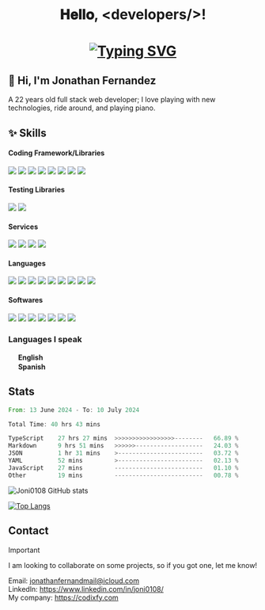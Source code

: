 <h1 align="center">𝐇𝐞𝐥𝐥𝐨, &lt;developers/&gt;!<h1>
<p align="center">
<a href="https://git.io/typing-svg"><img src="https://readme-typing-svg.demolab.com?font=Fira+Code&pause=1000&color=BB1FF7&center=true&random=false&width=435&lines=Full+Stack+Web+Developer;Windows+Application+Developer" alt="Typing SVG" /></a>
</p>

<h2>👋 Hi, I'm Jonathan Fernandez</h2>

<p>
A 22 years old full stack web developer; I love playing with new technologies, ride around, and playing piano. <br/>
</p>

## ✨ Skills

#### Coding Framework/Libraries
<div>
<image src="https://skillicons.dev/icons?i=nextjs" />
<image src="https://skillicons.dev/icons?i=astro" />
<image src="https://skillicons.dev/icons?i=react" />
<image src="https://skillicons.dev/icons?i=tailwind" />
<image src="https://skillicons.dev/icons?i=nodejs" />
<image src="https://skillicons.dev/icons?i=flutter" />
<image src="https://skillicons.dev/icons?i=net" />
<image src="https://skillicons.dev/icons?i=expressjs" />
</div>

#### Testing Libraries
<div>
<image src="https://skillicons.dev/icons?i=vitest" />
  <image src="https://skillicons.dev/icons?i=jest" />
</div>

#### Services
<div>
<image src="https://skillicons.dev/icons?i=firebase" />
<image src="https://skillicons.dev/icons?i=mongodb" />
<image src="https://skillicons.dev/icons?i=cloudflare" />
<image src="https://skillicons.dev/icons?i=vercel" />
</div>

#### Languages
<div>
<image src="https://skillicons.dev/icons?i=html" />
<image src="https://skillicons.dev/icons?i=css" />
<image src="https://skillicons.dev/icons?i=js" />
<image src="https://skillicons.dev/icons?i=ts" />
<image src="https://skillicons.dev/icons?i=dart" />
<image src="https://skillicons.dev/icons?i=cs" />
<image src="https://skillicons.dev/icons?i=python" />
<image src="https://skillicons.dev/icons?i=cpp" />
<image src="https://skillicons.dev/icons?i=mysql" />
</div>

#### Softwares
<div>
<image src="https://skillicons.dev/icons?i=figma" />
<image src="https://skillicons.dev/icons?i=vscode" />
<image src="https://skillicons.dev/icons?i=visualstudio" />
<image src="https://skillicons.dev/icons?i=git" />
<image src="https://skillicons.dev/icons?i=github" />
<image src="https://skillicons.dev/icons?i=npm" />
<image src="https://skillicons.dev/icons?i=office" />
</div>

### Languages I speak
<image src="https://flagicons.lipis.dev/flags/4x3/um.svg" style="width: 16px"/> <strong>English</strong> <br />
<image src="https://flagicons.lipis.dev/flags/4x3/es.svg" style="width: 16px"/> <strong>Spanish</strong>

## Stats
<!--START_SECTION:waka-->

```rust
From: 13 June 2024 - To: 10 July 2024

Total Time: 40 hrs 43 mins

TypeScript    27 hrs 27 mins  >>>>>>>>>>>>>>>>>--------   66.89 %
Markdown      9 hrs 51 mins   >>>>>>-------------------   24.03 %
JSON          1 hr 31 mins    >------------------------   03.72 %
YAML          52 mins         >------------------------   02.13 %
JavaScript    27 mins         -------------------------   01.10 %
Other         19 mins         -------------------------   00.78 %
```

<!--END_SECTION:waka-->

![Joni0108 GitHub stats](https://github-readme-stats.vercel.app/api?username=joni0108&show_icons=true&theme=transparent)

[![Top Langs](https://github-readme-stats.vercel.app/api/top-langs/?username=joni0108&size_weight=0&count_weight=2)](https://github.com/joni0108)

## Contact

> [!IMPORTANT]
> I am looking to collaborate on some projects, so if you got one, let me know!

Email: jonathanfernandmail@icloud.com <br />
Linkedln: https://www.linkedin.com/in/joni0108/ <br />
My company: https://codixfy.com <br />
